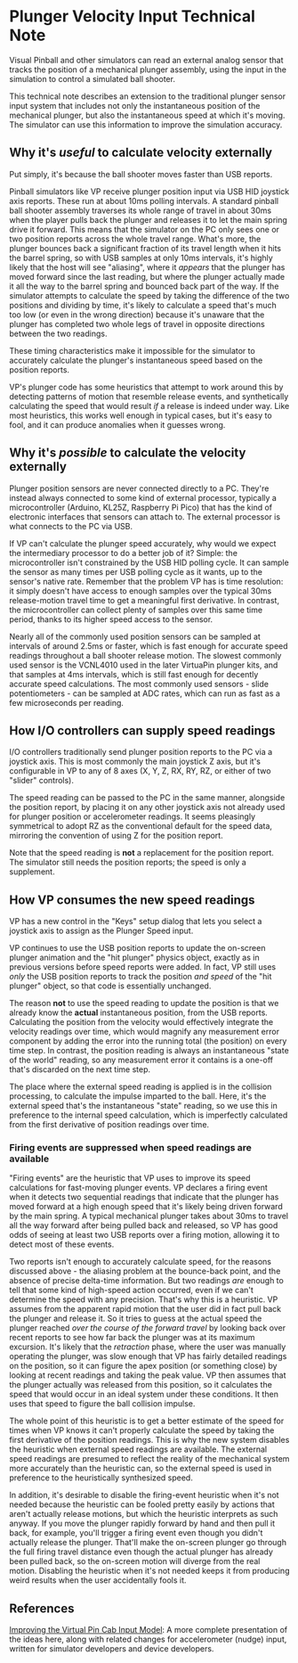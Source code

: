 # Plunger Velocity Input Technical Note

Visual Pinball and other simulators can read an external analog sensor
that tracks the position of a mechanical plunger assembly, using the
input in the simulation to control a simulated ball shooter.

This technical note describes an extension to the traditional plunger
sensor input system that includes not only the instantaneous position
of the mechanical plunger, but also the instantaneous speed at which
it's moving.  The simulator can use this information to improve the
simulation accuracy.

## Why it's *useful* to calculate velocity externally

Put simply, it's because the ball shooter moves faster than USB
reports.

Pinball simulators like VP receive plunger position input via USB HID
joystick axis reports.  These run at about 10ms polling intervals.  A
standard pinball ball shooter assembly traverses its whole range of
travel in about 30ms when the player pulls back the plunger and
releases it to let the main spring drive it forward.  This means that
the simulator on the PC only sees one or two position reports across
the whole travel range.  What's more, the plunger bounces back a
significant fraction of its travel length when it hits the barrel
spring, so with USB samples at only 10ms intervals, it's highly likely
that the host will see "aliasing", where it *appears* that the plunger
has moved forward since the last reading, but where the plunger
actually made it all the way to the barrel spring and bounced back
part of the way.  If the simulator attempts to calculate the speed by
taking the difference of the two positions and dividing by time, it's
likely to calculate a speed that's much too low (or even in the wrong
direction) because it's unaware that the plunger has completed two
whole legs of travel in opposite directions between the two readings.

These timing characteristics make it impossible for the simulator to
accurately calculate the plunger's instantaneous speed based on the
position reports.

VP's plunger code has some heuristics that attempt to work around this
by detecting patterns of motion that resemble release events, and
synthetically calculating the speed that would result *if* a release
is indeed under way.  Like most heuristics, this works well enough in
typical cases, but it's easy to fool, and it can produce anomalies
when it guesses wrong.


## Why it's *possible* to calculate the velocity externally

Plunger position sensors are never connected directly to a PC.
They're instead always connected to some kind of external processor,
typically a microcontroller (Arduino, KL25Z, Raspberry Pi Pico) that
has the kind of electronic interfaces that sensors can attach to.  The
external processor is what connects to the PC via USB.

If VP can't calculate the plunger speed accurately, why would we
expect the intermediary processor to do a better job of it?  Simple:
the microcontroller isn't constrained by the USB HID polling cycle.
It can sample the sensor as many times per USB polling cycle as it
wants, up to the sensor's native rate.  Remember that the problem VP
has is time resolution: it simply doesn't have access to enough
samples over the typical 30ms release-motion travel time to get a
meaningful first derivative.  In contrast, the microcontroller can
collect plenty of samples over this same time period, thanks to its
higher speed access to the sensor.

Nearly all of the commonly used position sensors can be sampled at
intervals of around 2.5ms or faster, which is fast enough for accurate
speed readings throughout a ball shooter release motion.  The slowest
commonly used sensor is the VCNL4010 used in the later VirtuaPin
plunger kits, and that samples at 4ms intervals, which is still fast
enough for decently accurate speed calculations.  The most commonly
used sensors - slide potentiometers - can be sampled at ADC rates,
which can run as fast as a few microseconds per reading.


## How I/O controllers can supply speed readings

I/O controllers traditionally send plunger position reports to the PC
via a joystick axis.  This is most commonly the main joystick Z axis,
but it's configurable in VP to any of 8 axes (X, Y, Z, RX, RY, RZ,
or either of two "slider" controls).

The speed reading can be passed to the PC in the same manner,
alongside the position report, by placing it on any other joystick
axis not already used for plunger position or accelerometer readings.
It seems pleasingly symmetrical to adopt RZ as the conventional
default for the speed data, mirroring the convention of using Z for
the position report.

Note that the speed reading is **not** a replacement for the position
report.  The simulator still needs the position reports; the speed is
only a supplement.


## How VP consumes the new speed readings

VP has a new control in the "Keys" setup dialog that lets you select
a joystick axis to assign as the Plunger Speed input.

VP continues to use the USB position reports to update the on-screen
plunger animation and the "hit plunger" physics object, exactly as in
previous versions before speed reports were added.  In fact, VP still
uses *only* the USB position reports to track the position *and speed*
of the "hit plunger" object, so that code is essentially unchanged.

The reason **not** to use the speed reading to update the position is
that we already know the **actual** instantaneous position, from the
USB reports.  Calculating the position from the velocity would
effectively integrate the velocity readings over time, which would
magnify any measurement error component by adding the error into the
running total (the position) on every time step.  In contrast, the
position reading is always an instantaneous "state of the world"
reading, so any measurement error it contains is a one-off that's
discarded on the next time step.

The place where the external speed reading is applied is in the
collision processing, to calculate the impulse imparted to the ball.
Here, it's the external speed that's the instantaneous "state"
reading, so we use this in preference to the internal speed
calculation, which is imperfectly calculated from the first
derivative of position readings over time.


### Firing events are suppressed when speed readings are available

"Firing events" are the heuristic that VP uses to improve its speed
calculations for fast-moving plunger events.  VP declares a firing
event when it detects two sequential readings that indicate that the
plunger has moved forward at a high enough speed that it's likely
being driven forward by the main spring.  A typical mechanical
plunger takes about 30ms to travel all the way forward after being
pulled back and released, so VP has good odds of seeing at
least two USB reports over a firing motion, allowing it to detect
most of these events.

Two reports isn't enough to accurately calculate speed, for the reasons
discussed above - the aliasing problem at the bounce-back point, and
the absence of precise delta-time information.  But two readings *are* enough to 
tell that some kind of high-speed action occurred, even if we can't determine the speed
with any precision.  That's why this is a heuristic.  VP assumes from the
apparent rapid motion that the user did in fact pull back the plunger
and release it.  So it tries to guess at the actual speed the plunger
reached *over the course of the forward travel* by looking back over
recent reports to see how far back the plunger was at its maximum
excursion.  It's likely that the *retraction* phase, where the user
was manually operating the plunger, was slow enough that VP has fairly
detailed readings on the position, so it can figure the apex position
(or something close) by looking at recent readings and taking the peak
value.  VP then assumes that the plunger actually was released from
this position, so it calculates the speed that would occur in an ideal
system under these conditions.  It then uses that speed to figure the
ball collision impulse.

The whole point of this heuristic is to get a better estimate of the
speed for times when VP knows it can't properly calculate the speed
by taking the first derivative of the position readings.  This is why
the new system disables the heuristic when external speed readings are
available.  The external speed readings are presumed to reflect the
reality of the mechanical system more accurately than the heuristic
can, so the external speed is used in preference to the heuristically
synthesized speed.

In addition, it's desirable to disable the firing-event heuristic when
it's not needed because the heuristic can be fooled pretty easily by
actions that aren't actually release motions, but which the heuristic
interprets as such anyway.  If you move the plunger rapidly forward by
hand and then pull it back, for example, you'll trigger a firing event
even though you didn't actually release the plunger.  That'll make the
on-screen plunger go through the full firing travel distance even
though the actual plunger has already been pulled back, so the
on-screen motion will diverge from the real motion.  Disabling the
heuristic when it's not needed keeps it from producing weird results
when the user accidentally fools it.

## References

[Improving the Virtual Pin Cab Input Model](http://mjrnet.org/pinscape/OpenPinballDevice/NewPinCabInput.htm):
A more complete presentation of the ideas here, along with related
changes for accelerometer (nudge) input, written for simulator
developers and device developers.
